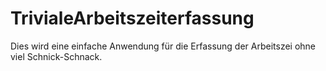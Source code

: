 # TrivialeArbeitszeiterfassung
Dies wird eine einfache Anwendung für die Erfassung der Arbeitszei ohne viel Schnick-Schnack. 
